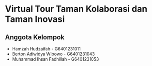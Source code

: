 # Virtual Tour Taman Kolaborasi dan Taman Inovasi

## Anggota Kelompok

- Hamzah Hudzaifah - G6401231011
- Berton Adiwidya Wibowo - G6401231043
- Muhammad Ihsan Fadhillah - G6401231053
